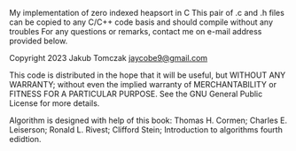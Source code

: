 My implementation of zero indexed heapsort in C
This pair of .c and .h files can be copied to any C/C++ code basis and should compile without any troubles
For any questions or remarks, contact me on e-mail address provided below.



Copyright 2023 Jakub Tomczak jaycobe9@gmail.com
    
This code is distributed in the hope that it will be useful,
but WITHOUT ANY WARRANTY; without even the implied warranty of
MERCHANTABILITY or FITNESS FOR A PARTICULAR PURPOSE.  See the
GNU General Public License for more details.

Algorithm is designed with help of this book:
Thomas H. Cormen; Charles E. Leiserson; Ronald L. Rivest; Clifford Stein; Introduction to algorithms fourth edidtion.
